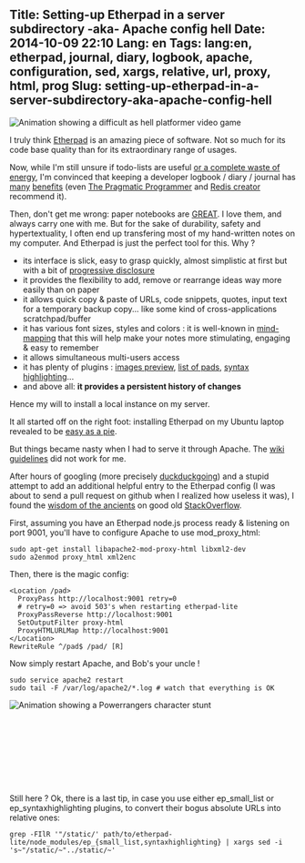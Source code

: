 Title: Setting-up Etherpad in a server subdirectory -aka- Apache config hell
Date: 2014-10-09 22:10
Lang: en
Tags: lang:en, etherpad, journal, diary, logbook, apache, configuration, sed, xargs, relative, url, proxy, html, prog
Slug: setting-up-etherpad-in-a-server-subdirectory-aka-apache-config-hell
---
![Animation showing a difficult as hell platformer video game](images/2014/Oct/Cloudberry-Kingdom-difficulty_reduced_x3.gif)

I truly think [Etherpad](//github.com/ether/etherpad-lite) is an amazing piece of software. Not so much for its code base quality than for its extraordinary range of usages.

Now, while I'm still unsure if todo-lists are useful [or a complete waste of energy](//blog.codinghorror.com/todont/), I'm convinced that keeping a developer logbook / diary / journal has [many](http://coliveira.net/software/day-3-keep-a-programming-diary/) [benefits](//programmers.stackexchange.com/a/3499) (even [The Pragmatic Programmer](http://en.wikipedia.org/wiki/The_Pragmatic_Programmer) and [Redis creator](http://antirez.com/news/51) recommend it).

Then, don't get me wrong: paper notebooks are [GREAT](https://gist.github.com/sent-hil/3444793). I love them, and always carry one with me. But for the sake of durability, safety and hypertextuality, I often end up transfering most of my hand-written notes on my computer. And Etherpad is just the perfect tool for this. Why ?

- its interface is slick, easy to grasp quickly, almost simplistic at first but with a bit of [progressive disclosure](//en.wikipedia.org/wiki/Progressive_disclosure)
- it provides the flexibility to add, remove or rearrange ideas way more easily than on paper
- it allows quick copy & paste of URLs, code snippets, quotes, input text for a temporary backup copy... like some kind of cross-applications scratchpad/buffer
- it has various font sizes, styles and colors : it is well-known in [mind-mapping](en.wikipedia.org/wiki/Mind_map) that this will help make your notes more stimulating, engaging & easy to remember
- it allows simultaneous multi-users access
- it has plenty of plugins : [images preview](//github.com/JohnMcLear/ep_previewimages), [list of pads](//github.com/spruce/ep_small_list), [syntax highlighting](//github.com/etinquis/etherpad-plugins/tree/master/ep_syntaxhighlighting)...
- and above all: **it provides a persistent history of changes**

Hence my will to install a local instance on my server.

It all started off on the right foot: installing Etherpad on my Ubuntu laptop revealed to be [easy as a pie](//github.com/ether/etherpad-lite/blob/master/README.md#gnulinux-and-other-unix-like-systems).

But things became nasty when I had to serve it through Apache. The [wiki guidelines](//github.com/ether/etherpad-lite/wiki/How-to-put-Etherpad-Lite-behind-a-reverse-Proxy) did not work for me.

After hours of googling (more precisely [duckduckgoing](//duckduckgo.com)) and a stupid attempt to add an additional helpful entry to the Etherpad config (I was about to send a pull request on github when I realized how useless it was), I found the [wisdom of the ancients](//xkcd.com/979/) on good old [StackOverflow](//stackoverflow.com/a/13385407).

First, assuming you have an Etherpad node.js process ready & listening on port 9001, you'll have to configure Apache to use mod\_proxy\_html:

    sudo apt-get install libapache2-mod-proxy-html libxml2-dev
    sudo a2enmod proxy_html xml2enc

Then, there is the magic config:

    <Location /pad>
      ProxyPass http://localhost:9001 retry=0
      # retry=0 => avoid 503's when restarting etherpad-lite
      ProxyPassReverse http://localhost:9001
      SetOutputFilter proxy-html
      ProxyHTMLURLMap http://localhost:9001
    </Location>
    RewriteRule ^/pad$ /pad/ [R]

Now simply restart Apache, and Bob's your uncle !

    sudo service apache2 restart
    sudo tail -F /var/log/apache2/*.log # watch that everything is OK

![Animation showing a Powerrangers character stunt](images/2014/Oct/PowerRanger_stunt_GotYou.gif)

<br/><br/><br/><br/><br/><br/><br/>

Still here ? Ok, there is a last tip, in case you use either ep\_small_list or ep\_syntaxhighlighting plugins, to convert their bogus absolute URLs into relative ones:

    grep -FIlR '"/static/' path/to/etherpad-lite/node_modules/ep_{small_list,syntaxhighlighting} | xargs sed -i 's~"/static/~"../static/~'
